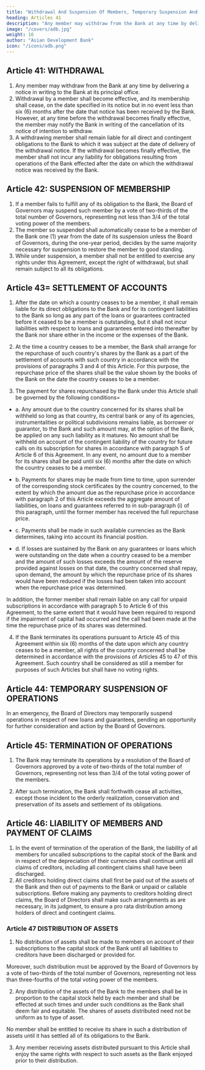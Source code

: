 ```yaml
---
title: "Withdrawal And Suspension Of Members, Temporary Suspension And Termination Of Bank Operations"
heading: Articles 41
description: "Any member may withdraw from the Bank at any time by delivering a notice in writing to the Bank at its principal office"
image: "/covers/adb.jpg"
weight: 16
author: "Asian Development Bank"
icon: "/icons/adb.png"
---
```




## Article 41: WITHDRAWAL

1. Any member may withdraw from the Bank at any time by delivering a notice in writing to the Bank at its principal office.
2. Withdrawal by a member shall become effective, and its membership shall cease, on the date specified in its notice but in no event less than six (6) months after the date that notice has been received by the Bank. However, at any time before the withdrawal becomes finally effective, the member may notify the Bank in writing of the cancellation of its notice of intention to withdraw.
3. A withdrawing member shall remain liable for all direct and contingent obligations to the Bank to which it was subject at the date of delivery of the withdrawal notice. If the withdrawal becomes finally effective, the member shall not incur any liability for obligations resulting from operations of the Bank effected after the date on which the withdrawal notice was received by the Bank.


## Article 42: SUSPENSION OF MEMBERSHIP

1. If a member fails to fulfill any of its obligation to the Bank, the Board of Governors may
suspend such member by a vote of two-thirds of the total number of Governors, representing not less than 3/4 of the total voting power of the members.
2. The member so suspended shall automatically cease to be a member of the Bank one (1)
year from the date of its suspension unless the Board of Governors, during the one-year period, decides by the same majority necessary for suspension to restore the member to good standing.
3. While under suspension, a member shall not be entitled to exercise any rights under this
Agreement, except the right of withdrawal, but shall remain subject to all its obligations.


## Article 43=  SETTLEMENT OF ACCOUNTS

1. After the date on which a country ceases to be a member, it shall remain liable for its
direct obligations to the Bank and for its contingent liabilities to the Bank so long as any part of the loans or guarantees contracted before it ceased to be a member is outstanding, but it shall not incur liabilities with respect to loans and guarantees entered into thereafter by the Bank nor share either in the income or the expenses of the Bank.

2. At the time a country ceases to be a member, the Bank shall arrange for the repurchase of
such country's shares by the Bank as a part of the settlement of accounts with such country in accordance with the provisions of paragraphs 3 and 4 of this Article. For this purpose, the repurchase price of the shares shall be the value shown by the books of the Bank on the date the country ceases to be a member.

3. The payment for shares repurchased by the Bank under this Article shall be governed by
the following conditions= 

- a. Any amount due to the country concerned for its shares shall be withheld so long as that country, its central bank or any of its agencies, instrumentalities or political subdivisions remains liable, as borrower or guarantor, to the Bank and such amount may, at the option of the Bank, be applied on any such liability as it matures. No amount shall be withheld on account of the contingent liability of the country for future calls on its subscription for shares in accordance with paragraph 5 of Article 6 of this Agreement. In any event, no amount due to a member for its shares shall be paid until six (6) months after the date on which the country ceases to be a member.


- b. Payments for shares may be made from time to time, upon surrender of the corresponding stock certificates by the country concerned, to the extent by which the amount due as the repurchase price in accordance with paragraph 2 of this Article exceeds the aggregate amount of liabilities, on loans and guarantees referred to in sub-paragraph (i) of this paragraph, until the former member has received the full repurchase price.

- c. Payments shall be made in such available currencies as the Bank determines, taking into account its financial position.

- d. If losses are sustained by the Bank on any guarantees or loans which were outstanding on the date when a country ceased to be a member and the amount of such losses exceeds the amount of the reserve provided against losses on that date, the country concerned shall repay, upon demand, the amount by which the repurchase price of its shares would have been reduced if the losses had been taken into account when the repurchase price was determined. 

In addition, the former member shall remain liable on any call for unpaid subscriptions in accordance with paragraph 5 to Article 6 of this Agreement, to the same extent that it would have been required to respond if the impairment of capital
had occurred and the call had been made at the time the repurchase price of its shares was
determined.

4. If the Bank terminates its operations pursuant to Article 45 of this Agreement within six
(6) months of the date upon which any country ceases to be a member, all rights of the country concerned shall be determined in accordance with the provisions of Articles 45 to 47 of this Agreement. Such country shall be considered as still a member for purposes of such Articles but shall have no voting rights.


## Article 44: TEMPORARY SUSPENSION OF OPERATIONS

In an emergency, the Board of Directors may temporarily suspend operations in respect of new loans and guarantees, pending an opportunity for further consideration and action by the Board of Governors.

## Article 45: TERMINATION OF OPERATIONS

1. The Bank may terminate its operations by a resolution of the Board of Governors
approved by a vote of two-thirds of the total number of Governors, representing not less than 3/4 of the total voting power of the members.

2. After such termination, the Bank shall forthwith cease all activities, except those incident
to the orderly realization, conservation and preservation of its assets and settlement of its obligations.

## Article 46: LIABILITY OF MEMBERS AND PAYMENT OF CLAIMS

1. In the event of termination of the operation of the Bank, the liability of all members for uncalled subscriptions to the capital stock of the Bank and in respect of the depreciation of their currencies shall continue until all claims of creditors, including all contingent claims shall have been discharged.
2. All creditors holding direct claims shall first be paid out of the assets of the Bank and then out of payments to the Bank or unpaid or callable subscriptions. Before making any payments to creditors holding direct claims, the Board of Directors shall make such arrangements as are necessary, in its judgment, to ensure a pro rata distribution among holders of direct and contingent claims.


### Article 47 DISTRIBUTION OF ASSETS

1. No distribution of assets shall be made to members on account of their subscriptions to
the capital stock of the Bank until all liabilities to creditors have been discharged or provided for.

Moreover, such distribution must be approved by the Board of Governors by a vote of two-thirds of the total number of Governors, representing not less than three-fourths of the total voting power of the members.

2. Any distribution of the assets of the Bank to the members shall be in proportion to the
capital stock held by each member and shall be effected at such times and under such conditions as the Bank shall deem fair and equitable. The shares of assets distributed need not be uniform as to type of asset.

No member shall be entitled to receive its share in such a distribution of assets until it has settled all of its
obligations to the Bank.

3. Any member receiving assets distributed pursuant to this Article shall enjoy the same rights with respect to such assets as the Bank enjoyed prior to their distribution.

